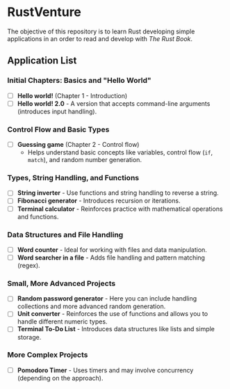 # RustVenture

The objective of this repository is to learn Rust developing simple applications in an order to read and develop with *The Rust Book*.

## Application List

### Initial Chapters: Basics and "Hello World"
- [ ] **Hello world!** (Chapter 1 - Introduction)
- [ ] **Hello world! 2.0** - A version that accepts command-line arguments (introduces input handling).

### Control Flow and Basic Types
- [ ] **Guessing game** (Chapter 2 - Control flow)
  - Helps understand basic concepts like variables, control flow (`if`, `match`), and random number generation.

### Types, String Handling, and Functions
- [ ] **String inverter** - Use functions and string handling to reverse a string.
- [ ] **Fibonacci generator** - Introduces recursion or iterations.
- [ ] **Terminal calculator** - Reinforces practice with mathematical operations and functions.

### Data Structures and File Handling
- [ ] **Word counter** - Ideal for working with files and data manipulation.
- [ ] **Word searcher in a file** - Adds file handling and pattern matching (regex).

### Small, More Advanced Projects
- [ ] **Random password generator** - Here you can include handling collections and more advanced random generation.
- [ ] **Unit converter** - Reinforces the use of functions and allows you to handle different numeric types.
- [ ] **Terminal To-Do List** - Introduces data structures like lists and simple storage.

### More Complex Projects
- [ ] **Pomodoro Timer** - Uses timers and may involve concurrency (depending on the approach).

